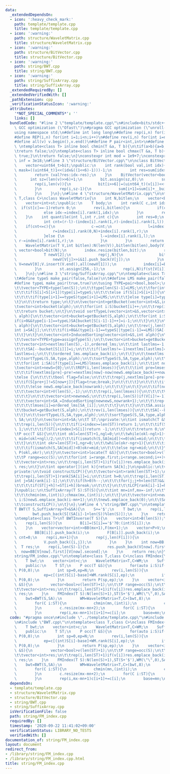 ```yaml
---
data:
  _extendedDependsOn:
  - icon: ':heavy_check_mark:'
    path: template/template.cpp
    title: template/template.cpp
  - icon: ':warning:'
    path: structure/WaveletMatrix.cpp
    title: structure/WaveletMatrix.cpp
  - icon: ':warning:'
    path: structure/BitVector.cpp
    title: structure/BitVector.cpp
  - icon: ':warning:'
    path: string/BWT.cpp
    title: string/BWT.cpp
  - icon: ':warning:'
    path: string/SuffixArray.cpp
    title: string/SuffixArray.cpp
  _extendedRequiredBy: []
  _extendedVerifiedWith: []
  _pathExtension: cpp
  _verificationStatusIcon: ':warning:'
  attributes:
    '*NOT_SPECIAL_COMMENTS*': ''
    links: []
  bundledCode: "#line 2 \"template/template.cpp\"\n#include<bits/stdc++.h>\n#pragma\
    \ GCC optimization (\"Ofast\")\n#pragma GCC optimization (\"unroll-loops\")\n\
    using namespace std;\n#define int long long\n#define rep(i,n) for(int i=0;i<n;i++)\n\
    #define REP(i,n) for(int i=1;i<n;i++)\n#define rev(i,n) for(int i=n-1;i>=0;i--)\n\
    #define all(v) v.begin(),v.end()\n#define P pair<int,int>\n#define len(s) (int)s.size()\n\
    \ \ntemplate<class T> inline bool chmin(T &a, T b){\n\tif(a>b){a=b;return true;}\n\
    \treturn false;\n}\ntemplate<class T> inline bool chmax(T &a, T b){\n\tif(a<b){a=b;return\
    \ true;}\n\treturn false;\n}\nconstexpr int mod = 1e9+7;\nconstexpr long long\
    \ inf = 3e18;\n#line 3 \"structure/BitVector.cpp\"\n\nclass BitVector{\n    vector<int>sum;\n\
    \    vector<uint64_t>bit;\npublic:\n    int rank(bool val,int idx){\n        uint64_t\
    \ mask=((uint64_t)1<<(idx&((1<<6)-1)))-1;\n        int res=sum[idx>>6]+__builtin_popcountll(bit[idx>>6]&mask);\n\
    \        return (val?res:idx-res);\n    }\n    BitVector(vector<bool>&v){\n  \
    \      int sz=(len(v)>>6)+1;\n        bit.assign(sz,0);\n        sum.assign(sz,0);\n\
    \        rep(i,len(v)){\n            bit[i>>6]|=(uint64_t)(v[i])<<(i&((1<<6)-1));\n\
    \        }\n        rep(i,sz-1){\n            sum[i+1]=sum[i]+__builtin_popcountll(bit[i]);\n\
    \        }\n    }\n};\n#line 4 \"structure/WaveletMatrix.cpp\"\n\ntemplate<class\
    \ T,class C>\nclass WaveletMatrix{\n    int N,bitlen;\n    vector<BitVector>index;\n\
    \    vector<int>st;\npublic:\n    T body;\n    int rank(C c,int idx){\n      \
    \  if(st[c]==-1)return 0;\n        rev(i,bitlen){\n            if(c>>i&1)idx=index[i].rank(1,idx)+index[i].rank(0,N);\n\
    \            else idx-=index[i].rank(1,idx);\n        }\n        return max(0,idx-st[c]);\n\
    \    }\n    int quantile(int l,int r,int c){\n        int res=0;\n        rev(i,bitlen){\n\
    \            int cnt=(r-l)-(index[i].rank(1,r)-index[i].rank(1,l));\n        \
    \    if(cnt<=c){\n                c-=cnt;\n                l=index[i].rank(0,N)+index[i].rank(1,l);\n\
    \                r=index[i].rank(0,N)+index[i].rank(1,r);\n                res+=1<<i;\n\
    \            }else {\n                l-=index[i].rank(1,l);\n               \
    \ r-=index[i].rank(1,r);\n            }\n        }\n        return res;\n    }\n\
    \    WaveletMatrix(T V,int bitlen):N(len(V)),bitlen(bitlen),body(V){\n       \
    \ vector<bool>bit(N);\n        index.resize(bitlen,bit);\n        rev(i,bitlen){\n\
    \            T newV[2];\n            rep(j,N){\n                bit[j]=(V[j]>>i&1);\n\
    \                newV[V[j]>>i&1].push_back(V[j]);\n            }\n           \
    \ V=newV[0];V.insert(V.end(),all(newV[1]));\n            index[i]=BitVector(bit);\n\
    \        }\n        st.assign(256,-1);\n        rep(i,N)if(st[V[i]]==-1)st[V[i]]=i;\n\
    \    }\n};\n#line 3 \"string/SuffixArray.cpp\"\n\ntemplate<class T>\nclass SuffixArray{\n\
    \t#define typeS make_pair(false,false)\n\t#define LMS make_pair(false,true)\n\t\
    #define typeL make_pair(true,true)\n\tusing TYPE=pair<bool,bool>;\n\tvector<TYPE>assignType(vector<int>&S){\n\
    \t\tvector<TYPE>type(len(S));\n\t\ttype[len(S)-1]=LMS;\n\t\tfor(int i=len(S)-2;i>=0;i--){\n\
    \t\t\tif(S[i]<S[i+1])type[i]=typeS;\n\t\t\telse if(S[i]>S[i+1]){\n\t\t\t\ttype[i]=typeL;\n\
    \t\t\t\tif(type[i+1]==typeS)type[i+1]=LMS;\n\t\t\t}else type[i]=type[i+1];\n\t\
    \t}\n\t\treturn type;\n\t}\n\tvector<int>getBucket(vector<int>&S,int alph){\n\t\
    \tvector<int>bucket(alph);\n\t\tfor(int i:S)bucket[i]++;\n\t\trep(i,len(bucket)-1)bucket[i+1]+=bucket[i];\n\
    \t\treturn bucket;\n\t}\n\tvoid sortTypeL(vector<int>&S,vector<int>&SA,vector<TYPE>&type,int\
    \ alph){\n\t\tvector<int>bucket=getBucket(S,alph);\n\t\tfor(int i:SA){\n\t\t\t\
    if(i>0&&type[i-1]==typeL)SA[bucket[S[i-1]-1]++]=i-1;\n\t\t}\n\t}\n\tvoid sortTypeS(vector<int>&S,vector<int>&SA,vector<TYPE>&type,int\
    \ alph){\n\t\tvector<int>bucket=getBucket(S,alph);\n\t\trev(j,len(S)){\n\t\t\t\
    int i=SA[j];\n\t\t\tif(i>0&&(type[i-1]==typeS||type[i-1]==LMS))SA[--bucket[S[i-1]]]=i-1;\n\
    \t\t}\n\t}\n\tvector<int>InducedSorting(vector<int>&S,int alph){\n\t\tvector<int>SA(len(S),-1);\n\
    \t\tvector<TYPE>type=assignType(S);\n\t\tvector<int>bucket=getBucket(S,alph);\n\
    \t\tvector<int>nextlms(len(S),-1),ordered_lms;\n\t\tint lastlms=-1;\n\t\trep(i,len(S))if(type[i]==LMS){\n\
    \t\t\tSA[--bucket[S[i]]]=i;\n\t\t\tif(lastlms!=-1)nextlms[lastlms]=i;\n\t\t\t\
    lastlms=i;\n\t\t\tordered_lms.emplace_back(i);\n\t\t}\n\t\tnextlms[lastlms]=lastlms;\n\
    \t\tsortTypeL(S,SA,type,alph);\n\t\tsortTypeS(S,SA,type,alph);\n\t\tvector<int>lmses;\n\
    \t\tfor(int i:SA)if(type[i]==LMS)lmses.emplace_back(i);\n\t\tint nowrank=0;\n\t\
    \tvector<int>newS={0};\n\t\tREP(i,len(lmses)){\n\t\t\tint pre=lmses[i-1],now=lmses[i];\n\
    \t\t\tif(nextlms[pre]-pre!=nextlms[now]-now)newS.emplace_back(++nowrank);\n\t\t\
    \telse {\n\t\t\t\tbool flag=false;\n\t\t\t\trep(j,nextlms[pre]-pre+1){\n\t\t\t\
    \t\tif(S[pre+j]!=S[now+j]){flag=true;break;}\n\t\t\t\t}\n\t\t\t\tif(flag)newS.emplace_back(++nowrank);\n\
    \t\t\t\telse newS.emplace_back(nowrank);\n\t\t\t}\n\t\t}\n\t\tif(nowrank+1!=len(lmses)){\n\
    \t\t\tvector<int>V(len(S),-1);\n\t\t\trep(i,len(lmses)){\n\t\t\t\tV[lmses[i]]=newS[i];\n\
    \t\t\t}\n\t\t\tvector<int>newnewS;\n\t\t\trep(i,len(S))if(V[i]!=-1)newnewS.emplace_back(V[i]);\n\
    \t\t\tvector<int>SA_=InducedSorting(newnewS,nowrank+1);\n\t\t\trep(i,len(SA_)){\n\
    \t\t\t\tlmses[i]=ordered_lms[SA_[i]];\n\t\t\t}\n\t\t}\n\t\tSA.assign(len(S),-1);\n\
    \t\tbucket=getBucket(S,alph);\n\t\trev(i,len(lmses)){\n\t\t\tSA[--bucket[S[lmses[i]]]]=lmses[i];\n\
    \t\t}\n\t\tsortTypeL(S,SA,type,alph);\n\t\tsortTypeS(S,SA,type,alph);\n\t\treturn\
    \ SA;\n\t}\n\tvector<int>SA;\n\tT ST;\nprivate:\n\tint ismatch(T &S,int index){\n\
    \t\trep(i,len(S)){\n\t\t\tif(i+index>=len(ST))return 1;\n\t\t\tif(ST[i+index]<S[i])return\
    \ 1;\n\t\t\tif(ST[i+index]>S[i])return -1;\n\t\t}\n\t\treturn 0;\n\t}\npublic:\n\
    \tP occ(T &S){\n\t\tint okl=len(ST)+1,ngl=0;\n\t\twhile(okl-ngl>1){\n\t\t\tint\
    \ mid=(okl+ngl)/2;\n\t\t\tif(ismatch(S,SA[mid])<=0)okl=mid;\n\t\t\telse ngl=mid;\n\
    \t\t}\n\t\tint okr=len(ST)+1,ngr=0;\n\t\twhile(okr-ngr>1){\n\t\t\tint mid=(okr+ngr)/2;\n\
    \t\t\tif(ismatch(S,SA[mid])<0)okr=mid;\n\t\t\telse ngr=mid;\n\t\t}\n\t\treturn\
    \ P(okl,okr);\n\t}\n\tvector<int>locate(T &S){\n\t\tvector<bool>v(len(ST)+1);\n\
    \t\tP range=occ(S);\n\t\tfor(int i=range.first;i<range.second;i++)v[SA[i]]=true;\n\
    \t\tvector<int>res;\n\t\trep(i,len(ST)+1)if(v[i])res.emplace_back(i);\n\t\treturn\
    \ res;\n\t}\n\tint operator[](int k){return SA[k];}\n\npublic:\n\tvector<int>LCP;\n\
    private:\n\tvoid constructLCP(){\n\t\tvector<int>rank(len(ST)+1);\n\t\tLCP.resize(len(ST)+1);\n\
    \t\trep(i,len(ST)+1)rank[SA[i]]=i;\n\t\tint h=0;\n\t\trep(i,len(ST)){\n\t\t\t\
    int j=SA[rank[i]-1];\n\t\t\tif(h>0)h--;\n\t\t\tfor(j;j+h<len(ST)&&i+h<len(ST);h++){\n\
    \t\t\t\tif(ST[j+h]!=ST[i+h])break;\n\t\t\t}\n\t\t\tLCP[rank[i]-1]=h;\n\t\t}\n\t\
    }\npublic:\n\tSuffixArray(T S):ST(S){\n\t\tint mn=inf,mx=-inf;\n\t\tfor(auto i:S){\n\
    \t\t\tchmin(mn,(int)i);chmax(mx,(int)i);\n\t\t}\n\t\tvector<int>newS;\n\t\tfor(auto\
    \ i:S)newS.emplace_back(i-mn+1);\n\t\tnewS.emplace_back(0);\n\t\tSA=InducedSorting(newS,mx-mn+2);\n\
    \t\tconstructLCP();\n\t}\n};\n#line 4 \"string/BWT.cpp\"\n\ntemplate<class T>\n\
    T BWT(T S,SuffixArray<T>&SA){\n    S+='$';\n    T bwt;\n    rep(i,len(S)){\n \
    \       bwt.push_back(S[(SA[i]-1+len(S))%len(S)]);\n    }\n    return bwt;\n}\n\
    \ntemplate<class T>\nT BWTInverse(T S){\n    vector<int>B(len(S));\n    int mx=-inf;\n\
    \    rep(i,len(S)){\n        B[i]=(S[i]=='$'?0:(int)S[i]);\n        chmax(mx,B[i]);\n\
    \    }\n    vector<vector<int>>BB(mx+1),F(mx+1);\n    vector<P>V;\n    rep(i,len(S)){\n\
    \        BB[B[i]].push_back(i);\n        F[B[i]].push_back(i);\n    }\n    int\
    \ cnt=0;\n    rep(i,mx+1){\n        rep(j,len(F[i])){\n            F[i][j]=cnt++;\n\
    \            V.push_back({i,j});\n        }\n    }\n    int now=BB[0][0];\n  \
    \  T res;\n    rep(i,len(S)-1){\n        res.push_back(V[now].first);\n      \
    \  now=BB[V[now].first][V[now].second];\n    }\n    return res;\n}\n#line 5 \"\
    string/FM_index.cpp\"\n\ntemplate<class T,class C>\nclass FMIndex{\n    int N,base;\n\
    \    T bwt;\n    vector<int>c;\n    WaveletMatrix<T,C>WM;\n    SuffixArray<T>SA;\n\
    \    public:\n    T ST;\n    P occ(T &S){\n        for(auto i:S)if((int)i<base||(int)i-base>=len(c))return\
    \ P(0,0);\n        int sp=0,ep=N;\n        rev(i,len(S)){\n            sp=c[(int)S[i]-base]+WM.rank(S[i],sp);\n\
    \            ep=c[(int)S[i]-base]+WM.rank(S[i],ep);\n            if(sp>=ep)return\
    \ P(0,0);\n        }\n        return P(sp,ep);\n    }\n    vector<int>locate(T\
    \ &S){\n        vector<bool>v(len(ST)+1);\n\t\tP range=occ(S);\n\t\tfor(int i=range.first;i<range.second;i++)v[SA[i]]=true;\n\
    \t\tvector<int>res;\n\t\trep(i,len(ST)+1)if(v[i])res.emplace_back(i);\n\t\treturn\
    \ res;\n    }\n    FMIndex(T S):N(len(S)+1),ST(S+'$'),WM(\"\",0),SA(S){\n    \
    \    bwt=BWT(S,SA);\n        WM=WaveletMatrix<T,C>(bwt,8);\n        int mn=inf,mx=-inf;\n\
    \        for(C i:ST){\n            chmin(mn,(int)i);\n            chmax(mx,(int)i);\n\
    \        }\n        c.resize(mx-mn+2);\n        for(C i:ST){\n            c[(int)i-mn+1]++;\n\
    \        }\n        rep(i,mx-mn+1)c[i+1]+=c[i];\n        base=mn;\n    }\n};\n"
  code: "#pragma once\n#include \"../template/template.cpp\"\n#include \"../structure/WaveletMatrix.cpp\"\
    \n#include \"BWT.cpp\"\n\ntemplate<class T,class C>\nclass FMIndex{\n    int N,base;\n\
    \    T bwt;\n    vector<int>c;\n    WaveletMatrix<T,C>WM;\n    SuffixArray<T>SA;\n\
    \    public:\n    T ST;\n    P occ(T &S){\n        for(auto i:S)if((int)i<base||(int)i-base>=len(c))return\
    \ P(0,0);\n        int sp=0,ep=N;\n        rev(i,len(S)){\n            sp=c[(int)S[i]-base]+WM.rank(S[i],sp);\n\
    \            ep=c[(int)S[i]-base]+WM.rank(S[i],ep);\n            if(sp>=ep)return\
    \ P(0,0);\n        }\n        return P(sp,ep);\n    }\n    vector<int>locate(T\
    \ &S){\n        vector<bool>v(len(ST)+1);\n\t\tP range=occ(S);\n\t\tfor(int i=range.first;i<range.second;i++)v[SA[i]]=true;\n\
    \t\tvector<int>res;\n\t\trep(i,len(ST)+1)if(v[i])res.emplace_back(i);\n\t\treturn\
    \ res;\n    }\n    FMIndex(T S):N(len(S)+1),ST(S+'$'),WM(\"\",0),SA(S){\n    \
    \    bwt=BWT(S,SA);\n        WM=WaveletMatrix<T,C>(bwt,8);\n        int mn=inf,mx=-inf;\n\
    \        for(C i:ST){\n            chmin(mn,(int)i);\n            chmax(mx,(int)i);\n\
    \        }\n        c.resize(mx-mn+2);\n        for(C i:ST){\n            c[(int)i-mn+1]++;\n\
    \        }\n        rep(i,mx-mn+1)c[i+1]+=c[i];\n        base=mn;\n    }\n};"
  dependsOn:
  - template/template.cpp
  - structure/WaveletMatrix.cpp
  - structure/BitVector.cpp
  - string/BWT.cpp
  - string/SuffixArray.cpp
  isVerificationFile: false
  path: string/FM_index.cpp
  requiredBy: []
  timestamp: '2020-09-22 11:41:02+09:00'
  verificationStatus: LIBRARY_NO_TESTS
  verifiedWith: []
documentation_of: string/FM_index.cpp
layout: document
redirect_from:
- /library/string/FM_index.cpp
- /library/string/FM_index.cpp.html
title: string/FM_index.cpp
---
```

